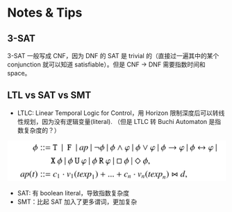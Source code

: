 # Notes & Tips

## 3-SAT

3-SAT 一般写成 CNF，因为 DNF 的 SAT 是 trivial 的（直接过一遍其中的某个 conjunction 就可以知道 satisfiable）。但是 CNF -> DNF 需要指数时间和 space。

## LTL vs SAT vs SMT

* LTLC: Linear Temporal Logic for Control，用 Horizon 限制深度后可以转线性规划，因为没有逻辑变量(literal). （但是 LTLC 转 Buchi Automaton 是指数复杂度的？）

![LTLC](images/LTLC.png)

* SAT: 有 boolean literal，导致指数复杂度
* SMT：比起 SAT 加入了更多谓词，更加复杂